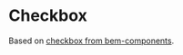 # Checkbox

Based on [checkbox from bem-components](https://github.com/bem/bem-components/blob/v2/common.blocks/checkbox/checkbox.en.md).
